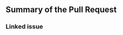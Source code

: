 ## Summary of the Pull Request <!-- Thanks for contributing! If you're submitting translations for a language that has not been translated yet, I would appreciate if you could translate the MS Store listing and include them in your PR description. https://gist.github.com/infinitepower18/526d323e8a1fd2f6307adba163aafce4 -->


### Linked issue <!-- If available, please give a link to the issue associated with this PR. Otherwise, remove this section. -->
